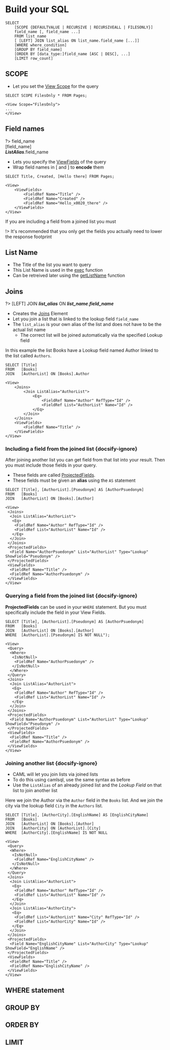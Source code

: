 # Build your SQL

    SELECT
        [SCOPE {DEFAULTVALUE | RECURSIVE | RECURSIVEALL | FILESONLY}]
        field_name [, field_name ...]
        FROM list_name
        [ [LEFT] JOIN list_alias ON list_name.field_name [...]]
        [WHERE where_condition]
        [GROUP BY field_name]
        [ORDER BY [data_type:]field_name [ASC | DESC], ...]
        [LIMIT row_count]


## SCOPE

- Let you set the [View Scope](https://msdn.microsoft.com/en-us/library/microsoft.sharepoint.client.viewscope.aspx) for the query

```
SELECT SCOPE FilesOnly * FROM Pages;

<View Scope="FilesOnly">
...
</View>
```

## Field names

?> field_name<br>
[field_name]<br>
***ListAlias***.field_name


- Lets you specify the [ViewFields](https://msdn.microsoft.com/en-us/library/office/ms442073.aspx) of the query
- Wrap field names in [ and ] to **encode** them

```
SELECT Title, Created, [Hello there] FROM Pages;

<View>
    <ViewFields>
        <FieldRef Name="Title" />
        <FieldRef Name="Created" />
        <FieldRef Name="Hello_x0020_there" />
    </ViewFields>
</View>
```

If you are including a field from a joined list you must 

!> It's recommended that you only get the fields you actually need to lower the response footprint

## List Name

- The Title of the list you want to query
- This List Name is used in the [exec](camlsqlquery-object.md#exec-function) function
- Can be retreived later using the [getListName](camlsqlquery-object.md#getlistname-function) function

## Joins

?> [LEFT] JOIN ***list_alias*** ON ***list_name***.***field_name***

- Creates the [Joins](https://msdn.microsoft.com/en-us/library/office/ee535493.aspx) Element
- Let you join a list that is linked to the lookup field `field_name`
- The `list_alias` is your own alias of the list and does not have to be the actual list name
  - The correct list will be joined automatically via the specified Lookup field

In this example the list Books have a Lookup field named Author linked to the list called `Authors`. 

```
SELECT [Title]
FROM   [Books] 
JOIN   [AuthorList] ON [Books].Author

<View>
    <Joins>
        <Join ListAlias="AuthorList">
            <Eq>
                <FieldRef Name="Author" RefType="Id" />
                <FieldRef List="AuthorList" Name="Id" />
            </Eq>
        </Join>
    </Joins>
    <ViewFields>
        <FieldRef Name="Title" />
    </ViewFields>
</View>
```

### Including a field from the  joined list  {docsify-ignore}

After joining another list you can get field from that list into your result. Then you must include those fields in your query.

- These fields are called [ProjectedFields](https://msdn.microsoft.com/en-us/library/office/ee535502.aspx).
- These fields must be given an **alias** using the `AS` statement

````
SELECT [Title], [AuthorList].[Pseudonym] AS [AuthorPsuedonym]
FROM   [Books]
JOIN   [AuthorList] ON [Books].[Author]

<View>
 <Joins>
  <Join ListAlias="AuthorList">
   <Eq>
    <FieldRef Name="Author" RefType="Id" />
    <FieldRef List="AuthorList" Name="Id" />
   </Eq>
  </Join>
 </Joins>
 <ProjectedFields>
  <Field Name="AuthorPsuedonym" List="AuthorList" Type="Lookup" ShowField="Pseudonym" />
 </ProjectedFields>
 <ViewFields>
  <FieldRef Name="Title" />
  <FieldRef Name="AuthorPsuedonym" />
 </ViewFields>
</View>

````


### Querying a field from the joined list  {docsify-ignore}

**ProjectedFields** can be used in your `WHERE` statement. But you must specifically include the field in your View Fields.

```
SELECT [Title], [AuthorList].[Pseudonym] AS [AuthorPsuedonym]
FROM   [Books]
JOIN   [AuthorList] ON [Books].[Author]
WHERE  [AuthorList].[Pseudonym] IS NOT NULL");

<View>
 <Query>
  <Where>
   <IsNotNull>
    <FieldRef Name="AuthorPsuedonym" />
   </IsNotNull>
  </Where>
 </Query>
 <Joins>
  <Join ListAlias="AuthorList">
   <Eq>
    <FieldRef Name="Author" RefType="Id" />
    <FieldRef List="AuthorList" Name="Id" />
   </Eq>
  </Join>
 </Joins>
 <ProjectedFields>
  <Field Name="AuthorPsuedonym" List="AuthorList" Type="Lookup" ShowField="Pseudonym" />
 </ProjectedFields>
 <ViewFields>
  <FieldRef Name="Title" />
  <FieldRef Name="AuthorPsuedonym" />
 </ViewFields>
</View>

```

### Joining another list {docsify-ignore}

- CAML will let you join lists via joined lists
- To do this using camlsql, use the same syntax as before
- Use the `ListAlias` of an already joined list and the *Lookup Field* on that list to join another list

Here we join the Author via the `Author` field in the `Books` list. And we join the city via the lookup field `City` in the `Authors` list.


```
SELECT [Title], [AuthorCity].[EnglishName] AS [EnglishCityName]
FROM   [Books] 
JOIN   [AuthorList] ON [Books].[Author]
JOIN   [AuthorCity] ON [AuthorList].[City]
WHERE  [AuthorCity].[EnglishName] IS NOT NULL

<View>
 <Query>
  <Where>
   <IsNotNull>
    <FieldRef Name="EnglishCityName" />
   </IsNotNull>
  </Where>
 </Query>
 <Joins>
  <Join ListAlias="AuthorList">
   <Eq>
    <FieldRef Name="Author" RefType="Id" />
    <FieldRef List="AuthorList" Name="Id" />
   </Eq>
  </Join>
  <Join ListAlias="AuthorCity">
   <Eq>
    <FieldRef List="AuthorList" Name="City" RefType="Id" />
    <FieldRef List="AuthorCity" Name="Id" />
   </Eq>
  </Join>
 </Joins>
 <ProjectedFields>
  <Field Name="EnglishCityName" List="AuthorCity" Type="Lookup" ShowField="EnglishName" />
 </ProjectedFields>
 <ViewFields>
  <FieldRef Name="Title" />
  <FieldRef Name="EnglishCityName" />
 </ViewFields>
</View>
```

## WHERE statement

## GROUP BY

## ORDER BY 

## LIMIT
